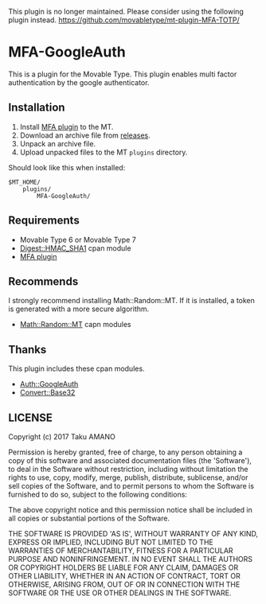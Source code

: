 This plugin is no longer maintained. Please consider using the following plugin instead.
https://github.com/movabletype/mt-plugin-MFA-TOTP/


# MFA-GoogleAuth

This is a plugin for the Movable Type.
This plugin enables multi factor authentication by the google authenticator.

## Installation

1. Install [MFA plugin](https://github.com/usualoma/mt-plugin-MFA) to the MT.
1. Download an archive file from [releases](https://github.com/usualoma/mt-plugin-MFA-GoogleAuth/releases).
1. Unpack an archive file.
1. Upload unpacked files to the MT `plugins` directory.

Should look like this when installed:

    $MT_HOME/
        plugins/
            MFA-GoogleAuth/

## Requirements

* Movable Type 6 or Movable Type 7
* [Digest::HMAC_SHA1](http://search.cpan.org/~gaas/Digest-HMAC-1.03/) cpan module
* [MFA plugin](https://github.com/usualoma/mt-plugin-MFA)

## Recommends

I strongly recommend installing Math::Random::MT. 
If it is installed, a token is generated with a more secure algorithm.

* [Math::Random::MT](http://search.cpan.org/~fangly/Math-Random-MT-1.17/) capn modules

## Thanks

This plugin includes these cpan modules.

* [Auth::GoogleAuth](http://search.cpan.org/~gryphon/Auth-GoogleAuth-1.01/)
* [Convert::Base32](http://search.cpan.org/~ikegami/Convert-Base32-0.06/)

## LICENSE

Copyright (c) 2017 Taku AMANO

Permission is hereby granted, free of charge, to any person obtaining
a copy of this software and associated documentation files (the
'Software'), to deal in the Software without restriction, including
without limitation the rights to use, copy, modify, merge, publish,
distribute, sublicense, and/or sell copies of the Software, and to
permit persons to whom the Software is furnished to do so, subject to
the following conditions:

The above copyright notice and this permission notice shall be
included in all copies or substantial portions of the Software.

THE SOFTWARE IS PROVIDED 'AS IS', WITHOUT WARRANTY OF ANY KIND,
EXPRESS OR IMPLIED, INCLUDING BUT NOT LIMITED TO THE WARRANTIES OF
MERCHANTABILITY, FITNESS FOR A PARTICULAR PURPOSE AND NONINFRINGEMENT.
IN NO EVENT SHALL THE AUTHORS OR COPYRIGHT HOLDERS BE LIABLE FOR ANY
CLAIM, DAMAGES OR OTHER LIABILITY, WHETHER IN AN ACTION OF CONTRACT,
TORT OR OTHERWISE, ARISING FROM, OUT OF OR IN CONNECTION WITH THE
SOFTWARE OR THE USE OR OTHER DEALINGS IN THE SOFTWARE.
